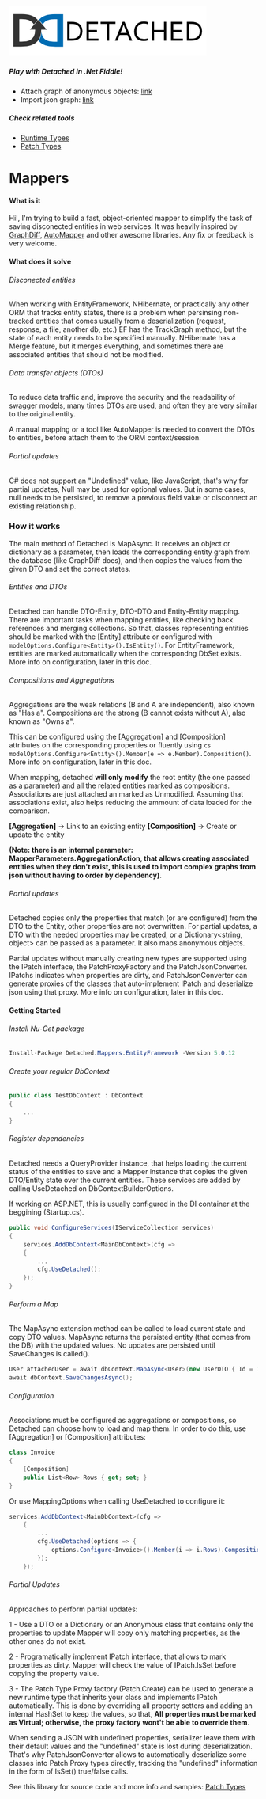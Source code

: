 ![Detached Banner](banner.png?raw=true)
##### Play with Detached in .Net Fiddle!
- Attach graph of anonymous objects: [link](https://dotnetfiddle.net/l7q6wA) 
- Import json graph: [link](https://dotnetfiddle.net/Mn8mYU)

##### Check related tools
- [Runtime Types](https://github.com/leonardoporro/Detached-RuntimeTypes)
- [Patch Types](https://github.com/leonardoporro/Detached-PatchTypes)

# Mappers
#### What is it

Hi!, I'm trying to build a fast, object-oriented mapper to simplify the task of saving disconected entities in web services.
It was heavily inspired by [GraphDiff](https://github.com/zzzprojects/GraphDiff), [AutoMapper](https://github.com/AutoMapper/AutoMapper) and other awesome libraries.
Any fix or feedback is very welcome.

#### What does it solve
###### Disconected entities

When working with EntityFramework, NHibernate, or practically any other ORM that tracks entity states, 
there is a problem when persinsing non-tracked entities that comes usually from a deserialization (request, response, a file, another db, etc.)
EF has the TrackGraph method, but the state of each entity needs to be specified manually.
NHibernate has a Merge feature, but it merges everything, and sometimes there are associated entities that should not be modified.

###### Data transfer objects (DTOs)
To reduce data traffic and, improve the security and the readability of swagger models, many times DTOs are used, and often they are very similar
to the original entity. 

A manual mapping or a tool like AutoMapper is needed to convert the
DTOs to entities, before attach them to the ORM context/session.

###### Partial updates
C# does not support an "Undefined" value, like JavaScript, that's why for partial 
updates, Null may be used for optional values. But in some cases, null needs to be persisted, to remove 
a previous field value or disconnect an existing relationship.

### How it works
The main method of Detached is MapAsync. It receives an object or dictionary as a parameter,
then loads the corresponding entity graph from the database (like GraphDiff does),
and then copies the values from the given DTO and set the correct states.

###### Entities and DTOs
Detached can handle DTO-Entity, DTO-DTO and Entity-Entity mapping.
There are important tasks when mapping entities, like checking back references
and merging collections. So that, classes representing entities should be marked
with the [Entity] attribute or configured with ```modelOptions.Configure<Entity>().IsEntity()```.
For EntityFramework, entities are marked automatically when the correspondng DbSet exists.
More info on configuration, later in this doc.

###### Compositions and Aggregations
Aggregations are the weak relations (B and A are independent), also known as "Has a".
Compositions are the strong (B cannot exists without A), also known as "Owns a".

This can be configured using the [Aggregation] and [Composition] attributes on the corresponding properties
or fluently using 
```cs modelOptions.Configure<Entity>().Member(e => e.Member).Composition()```.
More info on configuration, later in this doc.

When mapping, detached **will only modify** the root entity (the one passed as a parameter) and
all the related entities marked as compositions. Associations are just attached an marked as Unmodified. 
Assuming that associations exist, also helps reducing the ammount of data loaded for the comparison.

**[Aggregation]** -> Link to an existing entity
**[Composition]** -> Create or update the entity

**(Note: there is an internal parameter: MapperParameters.AggregationAction, that allows creating associated entities when they don't exist,
this is used to import complex graphs from json without having to order by dependency)**.

###### Partial updates
Detached copies only the properties that match (or are configured) from the DTO to the Entity,
other properties are not overwritten.
For partial updates, a DTO with the needed properties may be created, or a Dictionary&lt;string, object&gt;
can be passed as a parameter. It also maps anonymous objects.

Partial updates without manually creating new types are supported using the IPatch interface,
the PatchProxyFactory and the PatchJsonConverter.
IPatchs indicates when properties are dirty, and PatchJsonConverter can generate proxies of the 
classes that auto-implement IPatch and deserialize json using that proxy.
More info on configuration, later in this doc.

#### Getting Started

###### Install Nu-Get package
```cs
Install-Package Detached.Mappers.EntityFramework -Version 5.0.12
```
###### Create your regular DbContext
```cs
public class TestDbContext : DbContext
{
    ...
}
```
###### Register dependencies
Detached needs a QueryProvider instance, that helps loading the current status of the entities to save
and a Mapper instance that copies the given DTO/Entity state over the current entities.
These services are added by calling UseDetached on DbContextBuilderOptions.

If working on ASP.NET, this is usually configured in the DI container at the beggining (Startup.cs).

```cs
public void ConfigureServices(IServiceCollection services)
{
    services.AddDbContext<MainDbContext>(cfg =>
    {
        ...
        cfg.UseDetached();
    });
} 
```

###### Perform a Map
The MapAsync extension method can be called to load current state and copy DTO values.
MapAsync returns the persisted entity (that comes from the DB) with the updated values. No updates are persisted
until SaveChanges is called().

```cs
User attachedUser = await dbContext.MapAsync<User>(new UserDTO { Id = 1, Name = "NewName" });
await dbContext.SaveChangesAsync();
```

###### Configuration
Associations must be configured as aggregations or compositions, so Detached can choose how to load and map them.
In order to do this, use [Aggregation] or [Composition] attributes:

```cs
class Invoice
{
    [Composition]
    public List<Row> Rows { get; set; }
}
```

Or use MappingOptions when calling UseDetached to configure it:

```cs
services.AddDbContext<MainDbContext>(cfg =>
    {
        ...
        cfg.UseDetached(options => {
            options.Configure<Invoice>().Member(i => i.Rows).Composition();
        });
    });

```
###### Partial Updates
Approaches to perform partial updates:

1 - Use a DTO or a Dictionary or an Anonymous class that contains only the properties to update
Mapper will copy only matching properties, as the other ones do not exist.

2 - Programatically implement IPatch interface, that allows to mark properties as dirty.
Mapper will check the value of IPatch.IsSet before copying the property value.

3 - The Patch Type Proxy factory (Patch.Create) can be used to generate a new runtime type that inherits your class and implements IPatch automatically.
This is done by overriding all property setters and adding an internal HashSet<string> to keep the values, so that, 
**All properties must be marked as Virtual; otherwise, the proxy factory wont't be able to override them**.
 
When sending a JSON with undefined properties, serializer leave them with their default values and the "undefined" state is lost during deserialization.
That's why PatchJsonConverter allows to automatically deserialize some classes into Patch Proxy types directly, tracking the "undefined" information in the 
form of IsSet() true/false calls.

See this library for source code and more info and samples: [Patch Types](https://github.com/leonardoporro/Detached-PatchTypes)









